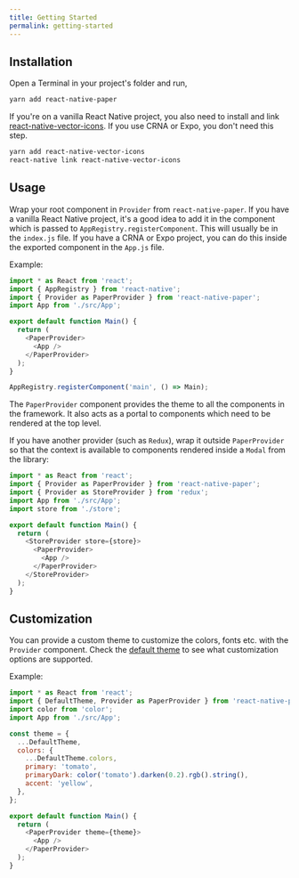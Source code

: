 ```yaml
---
title: Getting Started
permalink: getting-started
---
```


## Installation

Open a Terminal in your project's folder and run,

```sh
yarn add react-native-paper
```

If you're on a vanilla React Native project, you also need to install and link [react-native-vector-icons](https://github.com/oblador/react-native-vector-icons). If you use CRNA or Expo, you don't need this step.

```sh
yarn add react-native-vector-icons
react-native link react-native-vector-icons
```

## Usage

Wrap your root component in `Provider` from `react-native-paper`. If you have a vanilla React Native project, it's a good idea to add it in the component which is passed to `AppRegistry.registerComponent`. This will usually be in the `index.js` file. If you have a CRNA or Expo project, you can do this inside the exported component in the `App.js` file.

Example:

```js
import * as React from 'react';
import { AppRegistry } from 'react-native';
import { Provider as PaperProvider } from 'react-native-paper';
import App from './src/App';

export default function Main() {
  return (
    <PaperProvider>
      <App />
    </PaperProvider>
  );
}

AppRegistry.registerComponent('main', () => Main);
```

The `PaperProvider` component provides the theme to all the components in the framework. It also acts as a portal to components which need to be rendered at the top level.

If you have another provider (such as `Redux`), wrap it outside `PaperProvider` so that the context is available to components rendered inside a `Modal` from the library:

```js
import * as React from 'react';
import { Provider as PaperProvider } from 'react-native-paper';
import { Provider as StoreProvider } from 'redux';
import App from './src/App';
import store from './store';

export default function Main() {
  return (
    <StoreProvider store={store}>
      <PaperProvider>
        <App />
      </PaperProvider>
    </StoreProvider>
  );
}
```

## Customization

You can provide a custom theme to customize the colors, fonts etc. with the `Provider` component. Check the [default theme](https://github.com/callstack/react-native-paper/blob/master/src/styles/DefaultTheme.js) to see what customization options are supported.

Example:

```js
import * as React from 'react';
import { DefaultTheme, Provider as PaperProvider } from 'react-native-paper';
import color from 'color';
import App from './src/App';

const theme = {
  ...DefaultTheme,
  colors: {
    ...DefaultTheme.colors,
    primary: 'tomato',
    primaryDark: color('tomato').darken(0.2).rgb().string(),
    accent: 'yellow',
  },
};

export default function Main() {
  return (
    <PaperProvider theme={theme}>
      <App />
    </PaperProvider>
  );
}
```
